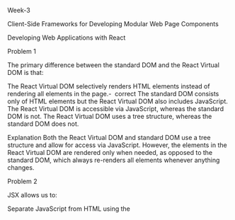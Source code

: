 Week-3


Client-Side Frameworks for Developing Modular  Web Page Components



Developing Web Applications with React
    
    

 
Problem 1

The primary difference between the standard DOM and the React Virtual DOM is that:


The React Virtual DOM selectively renders HTML elements instead of rendering all elements in the page.-  correct
The standard DOM consists only of HTML elements but the React Virtual DOM also includes JavaScript. 
The React Virtual DOM is accessible via JavaScript, whereas the standard DOM is not.
The React Virtual DOM uses a tree structure, whereas the standard DOM does not.


Explanation
Both the React Virtual DOM and standard DOM use a tree structure and allow for access via JavaScript. However, the elements in the React Virtual DOM are rendered only when needed, as opposed to the standard DOM, which always re-renders all elements whenever anything changes.

Problem 2


JSX allows us to:


Separate JavaScript from HTML using the <script> tag.
    
    
Include HTML within the JavaScript when invoking a React component’s “render” function.-  correct
Render React components anywhere in the HTML page.
Write functions that are invoked when rendering a React component.


Answer
Correct:
JSX is a technology that converts HTML to JavaScript, so that we can then use it in the JavaScript function that renders a React component.
Explanation

Problem 1

The two ways of creating a React component in JavaScript are:


using the React.Component or React.createComponent prototype functions.
using the React.Component or React.createClass prototype functions.
using the React.createClass prototype function, or creating a class that extends React.Component. -  correct
using the React.createComponent prototype function, or creating a class that extends React.Class.


Answer
Correct:
React.createClass is a function that returns an object; the argument is an object that maps properties to functions. In ES6, we can create classes using React.Component as the prototype.


Problem 2


The difference between a React component’s properties and its state is that:


The state can be changed after the component is initialized, but the properties should not be. - correct
The state can be used when the component is rendered, but properties cannot.
The properties are reset every time the component is rendered, but the state maintains its values.
The state is only accessible in the component’s “render” function, but the properties are accessible in all functions.


Answer
Correct:
The properties are set when the component is created, but should not change afterward. On the other hand, the state should change during the component’s lifecycle.

Problem 1

I have implemented a React component that uses a callback function that contains the line: this.state = { value : this.state.value+1 }; I see that the callback function is invoked and this line is executed, but the HTML that uses this.state.value never changes. What code should I instead use to fix this problem?


this.state.value+1;
this.state.value = this.state.value+1;
this.setState({value : this.state.value+1});-  correct
this.setState({value + 1});


Answer
Correct:
this.setState will force the render function to be called so that the component is re-rendered, whereas directly setting this.state will not.

Problem 2

I have a React component called “MyText” that is inserted into the HTML page using the following: 

ReactDOM.render(

  <div><MyText value = "Hi there!" /></div>,
  
  document.getElementById('container')
  
);

 
My component defines a callback function named “modifyText” and I want the function to be invoked when the user places the mouse over the text that is set as a property when this component is created. How should I implement the MyText component’s “render” function?

correct answer


render() {

return(

<span onMouseOver = {this.modifyText.bind(this)}>
    
    {this.props.value}
    
    </span>
);
}


Answer
Correct:
To invoke “modifyText” when the user mouses over this text, we need to bind it to the “onMouseOver” event using this.modifyText.bind(this). To display the text that is set as a property, we use this.props.value; note that the property is named “value”.


